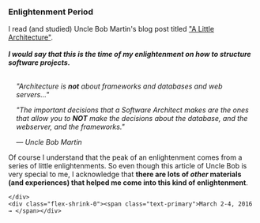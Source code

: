 <style>
  .indented {
    padding-left: 1rem;
  }  
</style>

<div class="d-flex flex-column flex-md-row justify-content-between mb-5">
    <div class="flex-grow-1">
        <h3 class="mb-0">Enlightenment Period</h3>
        <p>
        </p>
        I read (and studied) Uncle Bob Martin's blog post titled <a  href="http://blog.cleancoder.com/uncle-bob/2016/01/04/ALittleArchitecture.html">"A Little Architecture"</a>.
<br /><br />
<em><strong>I would say that this is the time of my enlightenment on how to structure software projects.</strong></em>
<br /><br />
<p class="indented">
<em>"Architecture is <strong>not</strong> about frameworks and databases and web servers..."</em>
</p>
<p class="indented">
<em>"The important decisions that a Software Architect makes are the ones that allow you to <strong>NOT</strong> make the decisions about the database, and the webserver, and the frameworks." </em>
</p>
<p class="indented">
<em> — Uncle Bob Martin</em>
</p>
Of course I understand that the peak of an enlightenment comes from a series of little enlightenments. So even though this article of Uncle Bob is very special to me, I acknowledge that <strong>there are lots of <em>other</em> materials (and experiences) that helped me come into this kind of enlightenment</strong>.

    </div>
    <div class="flex-shrink-0"><span class="text-primary">March 2-4, 2016 → </span></div>
</div>